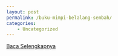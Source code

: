 ```yaml
---
layout: post
permalink: /buku-mimpi-belalang-sembah/
categories:
    - Uncategorized
---
```


[Baca Selengkapnya](/07)